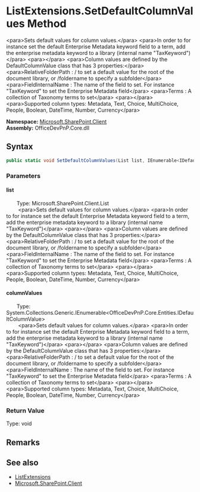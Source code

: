 # ListExtensions.SetDefaultColumnValues Method  
 &lt;para&gt;Sets default values for column values.&lt;/para&gt; &lt;para&gt;In order to for instance set the default Enterprise Metadata keyword field to a term, add the enterprise metadata keyword to a library (internal name "TaxKeyword")&lt;/para&gt; &lt;para&gt;&lt;/para&gt; &lt;para&gt;Column values are defined by the DefaultColumnValue class that has 3 properties:&lt;/para&gt; &lt;para&gt;RelativeFolderPath : / to set a default value for the root of the document library, or /foldername to specify a subfolder&lt;/para&gt; &lt;para&gt;FieldInternalName : The name of the field to set. For instance "TaxKeyword" to set the Enterprise Metadata field&lt;/para&gt; &lt;para&gt;Terms : A collection of Taxonomy terms to set&lt;/para&gt; &lt;para&gt;&lt;/para&gt; &lt;para&gt;Supported column types: Metadata, Text, Choice, MultiChoice, People, Boolean, DateTime, Number, Currency&lt;/para&gt;   

**Namespace:** [Microsoft.SharePoint.Client](Microsoft.SharePoint.Client.md)  
**Assembly:** OfficeDevPnP.Core.dll  
## Syntax
```C#
public static void SetDefaultColumnValues(List list, IEnumerable<IDefaultColumnValue> columnValues)
```
### Parameters
#### list  
&emsp;&emsp;Type: Microsoft.SharePoint.Client.List  
&emsp;&emsp; &lt;para&gt;Sets default values for column values.&lt;/para&gt; &lt;para&gt;In order to for instance set the default Enterprise Metadata keyword field to a term, add the enterprise metadata keyword to a library (internal name "TaxKeyword")&lt;/para&gt; &lt;para&gt;&lt;/para&gt; &lt;para&gt;Column values are defined by the DefaultColumnValue class that has 3 properties:&lt;/para&gt; &lt;para&gt;RelativeFolderPath : / to set a default value for the root of the document library, or /foldername to specify a subfolder&lt;/para&gt; &lt;para&gt;FieldInternalName : The name of the field to set. For instance "TaxKeyword" to set the Enterprise Metadata field&lt;/para&gt; &lt;para&gt;Terms : A collection of Taxonomy terms to set&lt;/para&gt; &lt;para&gt;&lt;/para&gt; &lt;para&gt;Supported column types: Metadata, Text, Choice, MultiChoice, People, Boolean, DateTime, Number, Currency&lt;/para&gt;   

  

#### columnValues  
&emsp;&emsp;Type: System.Collections.Generic.IEnumerable&lt;OfficeDevPnP.Core.Entities.IDefaultColumnValue&gt;  
&emsp;&emsp; &lt;para&gt;Sets default values for column values.&lt;/para&gt; &lt;para&gt;In order to for instance set the default Enterprise Metadata keyword field to a term, add the enterprise metadata keyword to a library (internal name "TaxKeyword")&lt;/para&gt; &lt;para&gt;&lt;/para&gt; &lt;para&gt;Column values are defined by the DefaultColumnValue class that has 3 properties:&lt;/para&gt; &lt;para&gt;RelativeFolderPath : / to set a default value for the root of the document library, or /foldername to specify a subfolder&lt;/para&gt; &lt;para&gt;FieldInternalName : The name of the field to set. For instance "TaxKeyword" to set the Enterprise Metadata field&lt;/para&gt; &lt;para&gt;Terms : A collection of Taxonomy terms to set&lt;/para&gt; &lt;para&gt;&lt;/para&gt; &lt;para&gt;Supported column types: Metadata, Text, Choice, MultiChoice, People, Boolean, DateTime, Number, Currency&lt;/para&gt;   

  

### Return Value
Type: void  

## Remarks
  
## See also
- [ListExtensions](Microsoft.SharePoint.Client.ListExtensions.md) 
- [Microsoft.SharePoint.Client](Microsoft.SharePoint.Client.md) 
